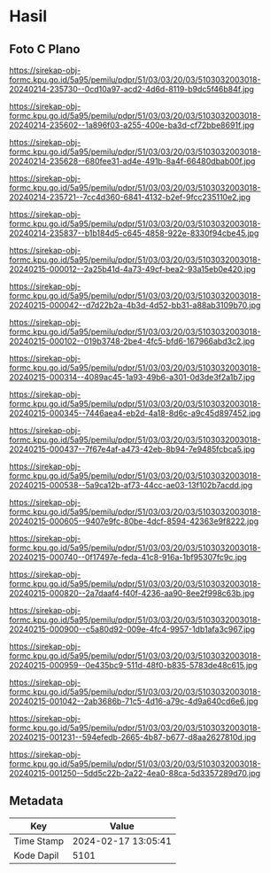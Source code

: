 # Hasil

## Foto C Plano

https://sirekap-obj-formc.kpu.go.id/5a95/pemilu/pdpr/51/03/03/20/03/5103032003018-20240214-235730--0cd10a97-acd2-4d6d-8119-b9dc5f46b84f.jpg

https://sirekap-obj-formc.kpu.go.id/5a95/pemilu/pdpr/51/03/03/20/03/5103032003018-20240214-235602--1a896f03-a255-400e-ba3d-cf72bbe8691f.jpg

https://sirekap-obj-formc.kpu.go.id/5a95/pemilu/pdpr/51/03/03/20/03/5103032003018-20240214-235628--680fee31-ad4e-491b-8a4f-66480dbab00f.jpg

https://sirekap-obj-formc.kpu.go.id/5a95/pemilu/pdpr/51/03/03/20/03/5103032003018-20240214-235721--7cc4d360-6841-4132-b2ef-9fcc235110e2.jpg

https://sirekap-obj-formc.kpu.go.id/5a95/pemilu/pdpr/51/03/03/20/03/5103032003018-20240214-235837--b1b184d5-c645-4858-922e-8330f94cbe45.jpg

https://sirekap-obj-formc.kpu.go.id/5a95/pemilu/pdpr/51/03/03/20/03/5103032003018-20240215-000012--2a25b41d-4a73-49cf-bea2-93a15eb0e420.jpg

https://sirekap-obj-formc.kpu.go.id/5a95/pemilu/pdpr/51/03/03/20/03/5103032003018-20240215-000042--d7d22b2a-4b3d-4d52-bb31-a88ab3109b70.jpg

https://sirekap-obj-formc.kpu.go.id/5a95/pemilu/pdpr/51/03/03/20/03/5103032003018-20240215-000102--019b3748-2be4-4fc5-bfd6-167966abd3c2.jpg

https://sirekap-obj-formc.kpu.go.id/5a95/pemilu/pdpr/51/03/03/20/03/5103032003018-20240215-000314--4089ac45-1a93-49b6-a301-0d3de3f2a1b7.jpg

https://sirekap-obj-formc.kpu.go.id/5a95/pemilu/pdpr/51/03/03/20/03/5103032003018-20240215-000345--7446aea4-eb2d-4a18-8d6c-a9c45d897452.jpg

https://sirekap-obj-formc.kpu.go.id/5a95/pemilu/pdpr/51/03/03/20/03/5103032003018-20240215-000437--7f67e4af-a473-42eb-8b94-7e9485fcbca5.jpg

https://sirekap-obj-formc.kpu.go.id/5a95/pemilu/pdpr/51/03/03/20/03/5103032003018-20240215-000538--5a9ca12b-af73-44cc-ae03-13f102b7acdd.jpg

https://sirekap-obj-formc.kpu.go.id/5a95/pemilu/pdpr/51/03/03/20/03/5103032003018-20240215-000605--9407e9fc-80be-4dcf-8594-42363e9f8222.jpg

https://sirekap-obj-formc.kpu.go.id/5a95/pemilu/pdpr/51/03/03/20/03/5103032003018-20240215-000740--0f17497e-feda-41c8-916a-1bf95307fc9c.jpg

https://sirekap-obj-formc.kpu.go.id/5a95/pemilu/pdpr/51/03/03/20/03/5103032003018-20240215-000820--2a7daaf4-f40f-4236-aa90-8ee2f998c63b.jpg

https://sirekap-obj-formc.kpu.go.id/5a95/pemilu/pdpr/51/03/03/20/03/5103032003018-20240215-000900--c5a80d92-009e-4fc4-9957-1db1afa3c967.jpg

https://sirekap-obj-formc.kpu.go.id/5a95/pemilu/pdpr/51/03/03/20/03/5103032003018-20240215-000959--0e435bc9-511d-48f0-b835-5783de48c615.jpg

https://sirekap-obj-formc.kpu.go.id/5a95/pemilu/pdpr/51/03/03/20/03/5103032003018-20240215-001042--2ab3686b-71c5-4d16-a79c-4d9a640cd6e6.jpg

https://sirekap-obj-formc.kpu.go.id/5a95/pemilu/pdpr/51/03/03/20/03/5103032003018-20240215-001231--594efedb-2665-4b87-b677-d8aa2627810d.jpg

https://sirekap-obj-formc.kpu.go.id/5a95/pemilu/pdpr/51/03/03/20/03/5103032003018-20240215-001250--5dd5c22b-2a22-4ea0-88ca-5d3357289d70.jpg


## Metadata

| Key        | Value               |
| ---------- | ------------------- |
| Time Stamp | 2024-02-17 13:05:41 |
| Kode Dapil | 5101                |




